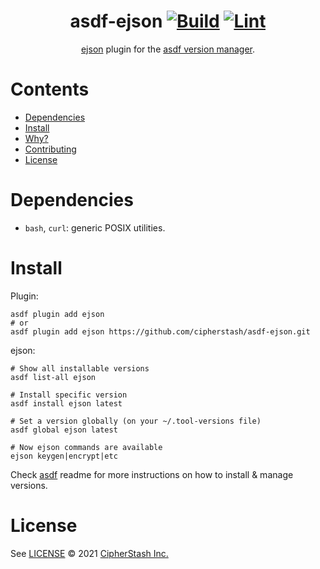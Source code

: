 <div align="center">

# asdf-ejson [![Build](https://github.com/cipherstash/asdf-ejson/actions/workflows/build.yml/badge.svg)](https://github.com/cipherstash/asdf-ejson/actions/workflows/build.yml) [![Lint](https://github.com/cipherstash/asdf-ejson/actions/workflows/lint.yml/badge.svg)](https://github.com/cipherstash/asdf-ejson/actions/workflows/lint.yml)


[ejson](https://github.com/Shopify/ejson) plugin for the [asdf version manager](https://asdf-vm.com).

</div>

# Contents

- [Dependencies](#dependencies)
- [Install](#install)
- [Why?](#why)
- [Contributing](#contributing)
- [License](#license)

# Dependencies

- `bash`, `curl`: generic POSIX utilities.

# Install

Plugin:

```shell
asdf plugin add ejson
# or
asdf plugin add ejson https://github.com/cipherstash/asdf-ejson.git
```

ejson:

```shell
# Show all installable versions
asdf list-all ejson

# Install specific version
asdf install ejson latest

# Set a version globally (on your ~/.tool-versions file)
asdf global ejson latest

# Now ejson commands are available
ejson keygen|encrypt|etc
```

Check [asdf](https://github.com/asdf-vm/asdf) readme for more instructions on how to
install & manage versions.

# License

See [LICENSE](LICENSE) © 2021 [CipherStash Inc.](https://github.com/cipherstash/)
